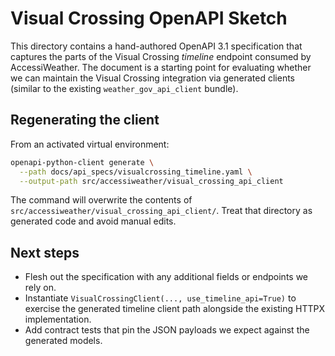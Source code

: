 # Visual Crossing OpenAPI Sketch

This directory contains a hand-authored OpenAPI 3.1 specification that captures the parts
of the Visual Crossing *timeline* endpoint consumed by AccessiWeather. The document is a
starting point for evaluating whether we can maintain the Visual Crossing integration via
generated clients (similar to the existing `weather_gov_api_client` bundle).

## Regenerating the client

From an activated virtual environment:

```bash
openapi-python-client generate \
  --path docs/api_specs/visualcrossing_timeline.yaml \
  --output-path src/accessiweather/visual_crossing_api_client
```

The command will overwrite the contents of
`src/accessiweather/visual_crossing_api_client/`. Treat that directory as generated code
and avoid manual edits.

## Next steps

* Flesh out the specification with any additional fields or endpoints we rely on.
* Instantiate `VisualCrossingClient(..., use_timeline_api=True)` to exercise the generated
  timeline client path alongside the existing HTTPX implementation.
* Add contract tests that pin the JSON payloads we expect against the generated models.
